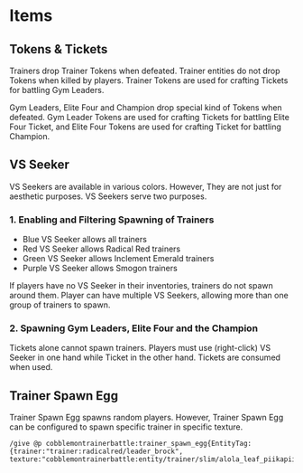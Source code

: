 # Items

## Tokens & Tickets

Trainers drop Trainer Tokens when defeated. Trainer entities do not drop Tokens when killed by players. Trainer Tokens are used for crafting Tickets for battling Gym Leaders.

Gym Leaders, Elite Four and Champion drop special kind of Tokens when defeated. Gym Leader Tokens are used for crafting Tickets for battling Elite Four Ticket, and Elite Four Tokens are used for crafting Ticket for battling Champion.

## VS Seeker

VS Seekers are available in various colors. However, They are not just for aesthetic purposes. VS Seekers serve two purposes.

### 1. Enabling and Filtering Spawning of Trainers

- Blue VS Seeker allows all trainers
- Red VS Seeker allows Radical Red trainers
- Green VS Seeker allows Inclement Emerald trainers
- Purple VS Seeker allows Smogon trainers

If players have no VS Seeker in their inventories, trainers do not spawn around them. Player can have multiple VS Seekers, allowing more than one group of trainers to spawn.

### 2. Spawning Gym Leaders, Elite Four and the Champion

Tickets alone cannot spawn trainers. Players must use (right-click) VS Seeker in one hand while Ticket in the other hand. Tickets are consumed when used.

## Trainer Spawn Egg

Trainer Spawn Egg spawns random players. However, Trainer Spawn Egg can be configured to spawn specific trainer in specific texture.

```
/give @p cobblemontrainerbattle:trainer_spawn_egg{EntityTag:{trainer:"trainer:radicalred/leader_brock", texture:"cobblemontrainerbattle:entity/trainer/slim/alola_leaf_piikapiika"}}
```